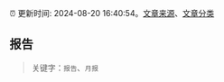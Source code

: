 :alarm_clock: 更新时间: 2024-08-20 16:40:54。[文章来源](/README.md)、[文章分类](/TAGS.md)

## 报告


> 关键字：`报告`、`月报`



